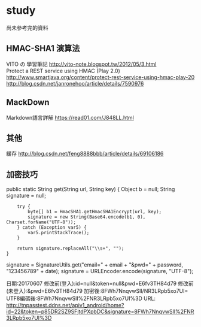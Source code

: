 # study
尚未參考完的資料  
## HMAC-SHA1 演算法
VITO の 學習筆記 http://vito-note.blogspot.tw/2012/05/3.html  
Protect a REST service using HMAC (Play 2.0) http://www.smartjava.org/content/protect-rest-service-using-hmac-play-20  
http://blog.csdn.net/janronehoo/article/details/7590976  
## MackDown
Markdown語言詳解 https://read01.com/J848LL.html  
## 其他
緩存 http://blog.csdn.net/feng8888bbb/article/details/69106186

## 加密技巧
public static String get(String url, String key) {
        Object b = null;
        String signature = null;

        try {
            byte[] b1 = HmacSHA1.getHmacSHA1Encrypt(url, key);
            signature = new String(Base64.encode(b1, 0), Charset.forName("UTF-8"));
        } catch (Exception var5) {
            var5.printStackTrace();
        }

        return signature.replaceAll("\\s+", "");
    }
    
signature = SignatureUtils.get("email=" + email + "&pwd=" + password, "123456789" + date);
signature = URLEncoder.encode(signature, "UTF-8");

日期:20170607
修改前(登入):id=null&token=null&pwd=E6fv3TH84d79
修改前(未登入):&pwd=E6fv3TH84d79
加密後:8FWh7NnqvwSlI/NR3LRpb5xo7UI=
UTF8編碼後:8FWh7NnqvwSlI%2FNR3LRpb5xo7UI%3D
URL:
http://tnpasstest.ddns.net/apiv1_android/home?id=22&token=p85DR2SZ9SFjtdPXpbDC&signature=8FWh7NnqvwSlI%2FNR3LRpb5xo7UI%3D

